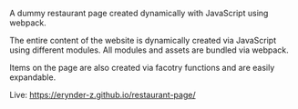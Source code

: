 A dummy restaurant page created dynamically with JavaScript using webpack.

The entire content of the website is dynamically created via JavaScript using different modules.
All modules and assets are bundled via webpack.

Items on the page are also created via facotry functions and are easily expandable.

Live:
https://erynder-z.github.io/restaurant-page/
